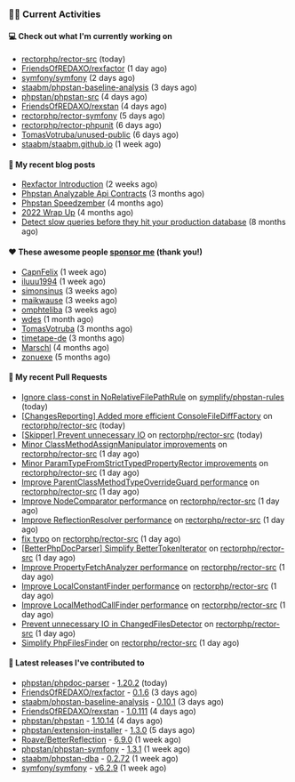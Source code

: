 ### 👨‍💻 Current Activities


#### 💻 Check out what I'm currently working on

- [rectorphp/rector-src](https://github.com/rectorphp/rector-src) (today)
- [FriendsOfREDAXO/rexfactor](https://github.com/FriendsOfREDAXO/rexfactor) (1 day ago)
- [symfony/symfony](https://github.com/symfony/symfony) (2 days ago)
- [staabm/phpstan-baseline-analysis](https://github.com/staabm/phpstan-baseline-analysis) (3 days ago)
- [phpstan/phpstan-src](https://github.com/phpstan/phpstan-src) (4 days ago)
- [FriendsOfREDAXO/rexstan](https://github.com/FriendsOfREDAXO/rexstan) (4 days ago)
- [rectorphp/rector-symfony](https://github.com/rectorphp/rector-symfony) (5 days ago)
- [rectorphp/rector-phpunit](https://github.com/rectorphp/rector-phpunit) (6 days ago)
- [TomasVotruba/unused-public](https://github.com/TomasVotruba/unused-public) (6 days ago)
- [staabm/staabm.github.io](https://github.com/staabm/staabm.github.io) (1 week ago)


#### 📜 My recent blog posts

- [Rexfactor Introduction](https://staabm.github.io/2023/04/09/rexfactor-introduction.html) (2 weeks ago)
- [Phpstan Analyzable Api Contracts](https://staabm.github.io/2022/12/29/phpstan-analyzable-api-contracts.html) (3 months ago)
- [Phpstan Speedzember](https://staabm.github.io/2022/12/23/phpstan-speedzember.html) (4 months ago)
- [2022 Wrap Up](https://staabm.github.io/2022/12/20/2022-wrap-up.html) (4 months ago)
- [Detect slow queries before they hit your production database](https://staabm.github.io/2022/08/16/phpstan-dba-query-plan-analysis.html) (8 months ago)


#### ❤️ These awesome people [sponsor me](https://github.com/sponsors/staabm) (thank you!)

- [CapnFelix](https://github.com/CapnFelix) (1 week ago)
- [iluuu1994](https://github.com/iluuu1994) (1 week ago)
- [simonsinus](https://github.com/simonsinus) (3 weeks ago)
- [maikwause](https://github.com/maikwause) (3 weeks ago)
- [omphteliba](https://github.com/omphteliba) (3 weeks ago)
- [wdes](https://github.com/wdes) (1 month ago)
- [TomasVotruba](https://github.com/TomasVotruba) (3 months ago)
- [timetape-de](https://github.com/timetape-de) (3 months ago)
- [Marschl](https://github.com/Marschl) (4 months ago)
- [zonuexe](https://github.com/zonuexe) (5 months ago)


#### 🔨 My recent Pull Requests

- [Ignore class-const in NoRelativeFilePathRule](https://github.com/symplify/phpstan-rules/pull/35) on [symplify/phpstan-rules](https://github.com/symplify/phpstan-rules) (today)
- [[ChangesReporting] Added more efficient ConsoleFileDiffFactory](https://github.com/rectorphp/rector-src/pull/3665) on [rectorphp/rector-src](https://github.com/rectorphp/rector-src) (today)
- [[Skipper] Prevent unnecessary IO](https://github.com/rectorphp/rector-src/pull/3664) on [rectorphp/rector-src](https://github.com/rectorphp/rector-src) (today)
- [Minor ClassMethodAssignManipulator improvements](https://github.com/rectorphp/rector-src/pull/3662) on [rectorphp/rector-src](https://github.com/rectorphp/rector-src) (1 day ago)
- [Minor ParamTypeFromStrictTypedPropertyRector improvements](https://github.com/rectorphp/rector-src/pull/3661) on [rectorphp/rector-src](https://github.com/rectorphp/rector-src) (1 day ago)
- [Improve ParentClassMethodTypeOverrideGuard performance](https://github.com/rectorphp/rector-src/pull/3660) on [rectorphp/rector-src](https://github.com/rectorphp/rector-src) (1 day ago)
- [Improve NodeComparator performance](https://github.com/rectorphp/rector-src/pull/3659) on [rectorphp/rector-src](https://github.com/rectorphp/rector-src) (1 day ago)
- [Improve ReflectionResolver performance](https://github.com/rectorphp/rector-src/pull/3658) on [rectorphp/rector-src](https://github.com/rectorphp/rector-src) (1 day ago)
- [fix typo](https://github.com/rectorphp/rector-src/pull/3657) on [rectorphp/rector-src](https://github.com/rectorphp/rector-src) (1 day ago)
- [[BetterPhpDocParser] Simplify BetterTokenIterator](https://github.com/rectorphp/rector-src/pull/3656) on [rectorphp/rector-src](https://github.com/rectorphp/rector-src) (1 day ago)
- [Improve PropertyFetchAnalyzer performance](https://github.com/rectorphp/rector-src/pull/3654) on [rectorphp/rector-src](https://github.com/rectorphp/rector-src) (1 day ago)
- [Improve LocalConstantFinder performance](https://github.com/rectorphp/rector-src/pull/3652) on [rectorphp/rector-src](https://github.com/rectorphp/rector-src) (1 day ago)
- [Improve LocalMethodCallFinder performance](https://github.com/rectorphp/rector-src/pull/3651) on [rectorphp/rector-src](https://github.com/rectorphp/rector-src) (1 day ago)
- [Prevent unnecessary IO in ChangedFilesDetector](https://github.com/rectorphp/rector-src/pull/3650) on [rectorphp/rector-src](https://github.com/rectorphp/rector-src) (1 day ago)
- [Simplify PhpFilesFinder](https://github.com/rectorphp/rector-src/pull/3649) on [rectorphp/rector-src](https://github.com/rectorphp/rector-src) (1 day ago)


#### 🔭 Latest releases I've contributed to

- [phpstan/phpdoc-parser](https://github.com/phpstan/phpdoc-parser) - [1.20.2](https://github.com/phpstan/phpdoc-parser/releases/tag/1.20.2) (today)
- [FriendsOfREDAXO/rexfactor](https://github.com/FriendsOfREDAXO/rexfactor) - [0.1.6](https://github.com/FriendsOfREDAXO/rexfactor/releases/tag/0.1.6) (3 days ago)
- [staabm/phpstan-baseline-analysis](https://github.com/staabm/phpstan-baseline-analysis) - [0.10.1](https://github.com/staabm/phpstan-baseline-analysis/releases/tag/0.10.1) (3 days ago)
- [FriendsOfREDAXO/rexstan](https://github.com/FriendsOfREDAXO/rexstan) - [1.0.111](https://github.com/FriendsOfREDAXO/rexstan/releases/tag/1.0.111) (4 days ago)
- [phpstan/phpstan](https://github.com/phpstan/phpstan) - [1.10.14](https://github.com/phpstan/phpstan/releases/tag/1.10.14) (4 days ago)
- [phpstan/extension-installer](https://github.com/phpstan/extension-installer) - [1.3.0](https://github.com/phpstan/extension-installer/releases/tag/1.3.0) (5 days ago)
- [Roave/BetterReflection](https://github.com/Roave/BetterReflection) - [6.9.0](https://github.com/Roave/BetterReflection/releases/tag/6.9.0) (1 week ago)
- [phpstan/phpstan-symfony](https://github.com/phpstan/phpstan-symfony) - [1.3.1](https://github.com/phpstan/phpstan-symfony/releases/tag/1.3.1) (1 week ago)
- [staabm/phpstan-dba](https://github.com/staabm/phpstan-dba) - [0.2.72](https://github.com/staabm/phpstan-dba/releases/tag/0.2.72) (1 week ago)
- [symfony/symfony](https://github.com/symfony/symfony) - [v6.2.9](https://github.com/symfony/symfony/releases/tag/v6.2.9) (1 week ago)
